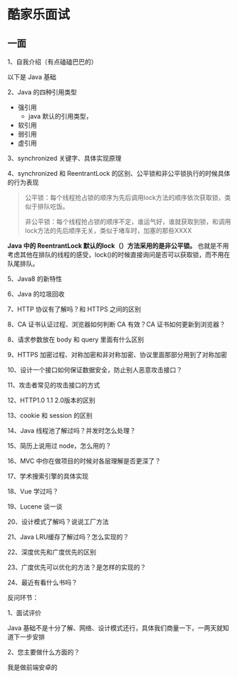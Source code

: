# 酷家乐面试

## 一面

1、自我介绍（有点磕磕巴巴的）

以下是 Java 基础

2、Java 的四种引用类型

-   强引用
    -   java 默认的引用类型，
-   软引用
-   弱引用
-   虚引用

3、synchronized 关键字、具体实现原理

4、synchronized 和 ReentrantLock 的区别、公平锁和非公平锁执行的时候具体的行为表现

>   公平锁：每个线程抢占锁的顺序为先后调用lock方法的顺序依次获取锁，类似于排队吃饭。
>
>   非公平锁：每个线程抢占锁的顺序不定，谁运气好，谁就获取到锁，和调用lock方法的先后顺序无关，类似于堵车时，加塞的那些XXXX

**Java 中的 ReentrantLock 默认的lock（）方法采用的是非公平锁。**
也就是不用考虑其他在排队的线程的感受，lock()的时候直接询问是否可以获取锁，而不用在队尾排队。

5、Java8 的新特性

6、Java 的垃圾回收

7、HTTP 协议有了解吗？和 HTTPS 之间的区别

8、CA 证书认证过程、浏览器如何判断 CA 有效？CA 证书如何更新到浏览器？

8、请求参数放在 body 和 query 里面有什么区别

9、HTTPS 加密过程、对称加密和非对称加密、协议里面那部分用到了对称加密

10、设计一个接口如何保证数据安全，防止别人恶意攻击接口？

11、攻击者常见的攻击接口的方式

12、HTTP1.0  1.1 2.0版本的区别

13、cookie 和 session 的区别

14、Java 线程池了解过吗？并发时怎么处理？

15、简历上说用过 node，怎么用的？

16、MVC 中你在做项目的时候对各层理解是否更深了？

17、学术搜索引擎的具体实现

18、Vue 学过吗？

19、Lucene 谈一谈

20、设计模式了解吗？说说工厂方法

21、Java LRU缓存了解过吗？怎么实现的？

22、深度优先和广度优先的区别

23、广度优先可以优化的方法？是怎样的实现的？

24、最近有看什么书吗？



反问环节：

1、面试评价

Java 基础不是十分了解、网络、设计模式还行，具体我们商量一下，一两天就知道下一步安排

2、您主要做什么方面的？

我是做前端安卓的









